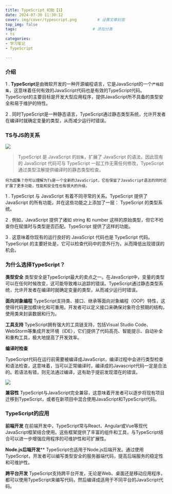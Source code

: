 ```yaml
---
title: TypeScript_初始【1】
date: 2024-07-30 11:30:12
cover: img/cover/typescript.png         # 设置文章封面
top_img: false
tags:                                 # 添加分类
- ts
categories:  
- 学习笔记
- TypeScript

---
```



### 介绍

1 . **TypeScript**是由微软开发的一种开源编程语言，它是JavaScript的一个`严格超集`，这意味着任何有效的JavaScript代码也是有效的TypeScript代码。TypeScript的主要目标是开发大型应用程序，提供JavaScript所不具备的类型安全和易于维护的特性。

2 . 同时TypeScript是一种静态语言，TypeScript通过静态类型系统，允许开发者在编译时就确定变量的类型，从而减少运行时错误。


### TS与JS的关系

![](http://testingcf.jsdelivr.net/gh/Almango/Blog_imgbed@main/post/post_ts_1.png)

>TypeScript 是 JavaScript 的`超集`，扩展了 JavaScript 的语法，因此现有的 JavaScript 代码可与 TypeScript 一起工作无需任何修改，TypeScript 通过类型注解提供编译时的静态类型检查。

`何为超集？你可以理解为Ts是一个全新的JavaScript，它在保留了JavaScript语法的同时还扩展了更多功能，性能和安全性也有很大的升级。`

1 . TypeScript 与 JavaScript 有着不同寻常的关系。TypeScript 提供了 JavaScript 的所有功能，并在这些功能之上添加了一层： TypeScript 的类型系统。

2 . 例如，JavaScript 提供了诸如 string 和 number 这样的原始类型，但它不检查你在赋值时与类型是否匹配。TypeScript 提供了这样的功能。

3 . 这意味着你现有的运行良好的 JavaScript 代码也是 TypeScript 代码。TypeScript 的主要好处是，它可以检查代码中的意外行为，从而降低出现错误的机会。

### 为什么选择TypeScript？

**类型安全**
类型安全是TypeScript最大的卖点之一。在JavaScript中，变量的类型可以在任何时候改变，这可能导致难以追踪的错误。TypeScript通过静态类型系统，允许开发者在编译时就确定变量的类型，从而减少运行时错误。

**面向对象编程**
TypeScript支持类、接口、继承等面向对象编程（OOP）特性，这使得代码更加模块化和可重用。开发者可以定义接口来确保对象符合预期的结构，使用类来封装数据和行为。

**工具支持**
TypeScript拥有强大的工具链支持，包括Visual Studio Code、WebStorm等集成开发环境（IDE），它们提供了代码高亮、智能提示、自动补全和重构工具，极大地提高了开发效率。

**编译时检查**


TypeScript代码在运行前需要被编译成JavaScript，编译过程中会进行类型检查和语法检查，这意味着，当可以正常编译时，编译成的Javascript代码一定是合法的。若语法有错，则无法通过编译，这有助于提前发现潜在的错误。

![](http://testingcf.jsdelivr.net/gh/Almango/Blog_imgbed@main/post/post_ts_2.png)


**兼容性**
TypeScript与JavaScript完全兼容，这意味着开发者可以逐步将现有项目迁移到TypeScript，或者在新项目中混合使用JavaScript和TypeScript代码。

### TypeScript的应用

**前端开发**
在前端开发中，TypeScript常与React、Angular或Vue等现代JavaScript框架结合使用。这些框架提供了丰富的组件和工具，与TypeScript结合可以进一步增强应用程序的可维护性和可扩展性。

**Node.js后端开发****
TypeScript也适用于Node.js后端开发。通过使用TypeScript，开发者可以编写类型安全的服务器端代码，提高后端服务的稳定性和可维护性。

**跨平台开发**
TypeScript支持跨平台开发，无论是Web、桌面还是移动应用程序，都可以使用TypeScript来编写代码，然后编译成适用于不同平台的JavaScript代码。